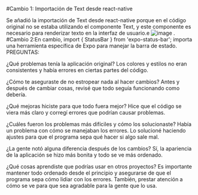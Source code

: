 #Cambio 1: Importación de Text desde react-native

Se añadió la importación de Text desde react-native porque en el código original no se estaba utilizando el componente Text, y este componente es necesario para renderizar texto en la interfaz de usuario.e
![image](https://github.com/Lcandres16/my-app/assets/116099973/c622a62e-b13c-4eda-9e5b-756efaf1c4c6)
.
#Cambio 2:En cambio, import { StatusBar } from 'expo-status-bar'; importa una herramienta específica de Expo para manejar la barra de estado.
PREGUNTAS:

¿Qué problemas tenía la aplicación original?
Los colores y estilos no eran consistentes y había errores en ciertas partes del código.

¿Cómo te aseguraste de no estropear nada al hacer cambios?
Antes y después de cambiar cosas, revisé que todo seguía funcionando como debería.

¿Qué mejoras hiciste para que todo fuera mejor?
Hice que el código se viera más claro y corregí errores que podrían causar problemas.

¿Cuáles fueron los problemas más difíciles y cómo los solucionaste?
Había un problema con cómo se manejaban los errores. Lo solucioné haciendo ajustes para que el programa sepa qué hacer si algo sale mal.

¿La gente notó alguna diferencia después de los cambios?
Sí, la apariencia de la aplicación se hizo más bonita y todo se ve más ordenado.

¿Qué cosas aprendiste que podrías usar en otros proyectos?
Es importante mantener todo ordenado desde el principio y asegurarse de que el programa sepa cómo lidiar con los errores. También, prestar atención a cómo se ve para que sea agradable para la gente que lo usa.
